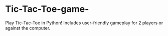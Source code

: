 # Tic-Tac-Toe-game-
Play Tic-Tac-Toe in Python! Includes user-friendly gameplay for 2 players or against the computer.
